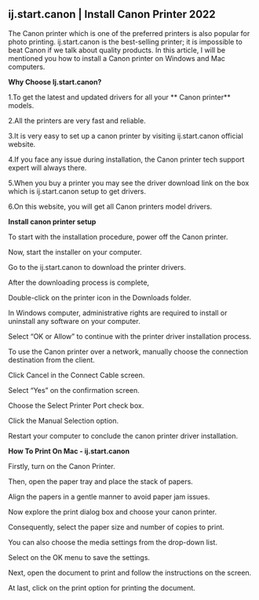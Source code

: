 ## ij.start.canon | Install Canon Printer 2022

The Canon printer which is one of the preferred printers is also popular for photo printing. ij.start.canon is the best-selling printer; it is impossible to beat Canon if we talk about quality products. In this article, I will be mentioned you how to install a Canon printer on Windows and Mac computers.

<b>Why Choose Ij.start.canon?</b>

1.To get the latest and updated drivers for all your ** Canon printer** models.

2.All the printers are very fast and reliable.

3.It is very easy to set up a canon printer by visiting ij.start.canon official website.

4.If you face any issue during installation, the Canon printer tech support expert will always there.

5.When you buy a printer you may see the driver download link on the box which is ij.start.canon setup to get drivers.

6.On this website, you will get all Canon printers model drivers.

<b>Install canon printer setup</b>

To start with the installation procedure, power off the Canon printer.

Now, start the installer on your computer.

Go to the ij.start.canon to download the printer drivers.

After the downloading process is complete,

Double-click on the printer icon in the Downloads folder.

In Windows computer, administrative rights are required to install or uninstall any software on your computer.

Select “OK or Allow” to continue with the printer driver installation process.

To use the Canon printer over a network, manually choose the connection destination from the client.

Click Cancel in the Connect Cable screen.

Select “Yes” on the confirmation screen.

Choose the Select Printer Port check box.

Click the Manual Selection option.

Restart your computer to conclude the canon printer driver installation.


<b>How To Print On Mac - ij.start.canon</b>


Firstly, turn on the Canon Printer.

Then, open the paper tray and place the stack of papers.

Align the papers in a gentle manner to avoid paper jam issues.

Now explore the print dialog box and choose your canon printer.

Consequently, select the paper size and number of copies to print.

You can also choose the media settings from the drop-down list.

Select on the OK menu to save the settings.

Next, open the document to print and follow the instructions on the screen.

At last, click on the print option for printing the document.
